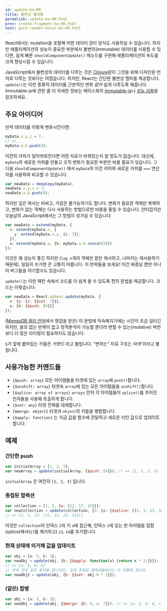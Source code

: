 ```yaml
---
id: update-ko-KR
title: 불변성 헬퍼들
permalink: update-ko-KR.html
prev: create-fragment-ko-KR.html
next: pure-render-mixin-ko-KR.html
---
```


React에서는 mutation을 포함해 어떤 데이터 관리 방식도 사용하실 수 있습니다. 하지만 애플리케이션의 성능이 중요한 부분에서 불변의(immutable) 데이터를 사용할 수 있다면, 쉽게 빠른 `shouldComponentUpdate()` 메소드를 구현해 애플리케이션의 속도를 크게 향상시킬 수 있습니다.

JavaScript에서 불변성의 데이터를 다루는 것은 [Clojure](http://clojure.org/)같이 그것을 위해 디자인된 언어로 다루는 것보다는 어렵습니다. 하지만, React는 간단한 불변성 헬퍼를 제공합니다. `update()`는 이런 종류의 데이터를 근본적인 변화 *없이*  쉽게 다루도록 해줍니다. Immutable-js에 관한 좀 더 자세한 정보는 페이스북의 [Immutable-js](https://facebook.github.io/immutable-js/docs/)나 [성능 심화](react/docs/advanced-performance-ko-KR.html)을 참조하세요.

## 주요 아이디어

만약 데이터를 이렇게 변화시킨다면:

```js
myData.x.y.z = 7;
// or...
myData.a.b.push(9);
```

이전의 카피가 덮어씌워진다면 어떤 자료가 바뀌었는지 알 방도가 없습니다. 대신에, `myData`의 새로운 카피를 만들고 오직 변화가 필요한 부분만 바꿀 필요가 있습니다. 그 다음 `shouldComponentUpdate()` 에서  `myData`의 이전 카피와 새로운 카피를 `===` 연산자를 사용하여 비교할 수 있습니다.

```js
var newData = deepCopy(myData);
newData.x.y.z = 7;
newData.a.b.push(9);
```

하지만 깊은 복사는 비싸고, 가끔은 불가능하기도 합니다. 변화가 필요한 객체만 복제하고, 변화가 없는 객체는 다시 사용하는 방법으로만 비용을 줄일 수 있습니다. 안타깝지만 오늘날의 JavaScript에서는 그 방법이 성가실 수 있습니다:

```js
var newData = extend(myData, {
  x: extend(myData.x, {
    y: extend(myData.x.y, {z: 7}),
  }),
  a: extend(myData.a, {b: myData.a.b.concat(9)})
});
```

이것은 꽤 성능이 좋긴 하지만 (`log n`개의 객체만 얕은 복사하고, 나머지는 재사용하기 때문에), 일일히 쓰기엔 큰 고통이 따릅니다. 이 반복들을 보세요! 이건 짜증날 뿐만 아니라 버그들을 야기할수도 있습니다.

`update()`는 이런 패턴 속에서 코드를 더 쉽게 쓸 수 있도록 편의 문법을 제공합니다. 코드는 이렇습니다:

```js
var newData = React.addons.update(myData, {
  x: {y: {z: {$set: 7}}},
  a: {b: {$push: [9]}}
});
```

([MongoDB 쿼리 언어](http://docs.mongodb.org/manual/core/crud-introduction/#query)에서 영감을 받은) 이 문법에 익숙해지기에는 시간이 조금 걸리긴 하지만, 쓸모 없는 반복이 없고 정적분석이 가능할 뿐더러 변할 수 있는(mutative) 버전보다 더 많은 타이핑이 필요하지도 않습니다.


`$`가 앞에 붙어있는 키들은 *커맨드* 라고 불립니다. "변하는" 자료 구조는 *타겟* 이라고 불립니다.

## 사용가능한 커맨드들

  * `{$push: array}` 모든 아이템들을 타겟에 있는 `array`에 `push()`합니다.
  * `{$unshift: array}` 타겟속 `array`에 있는 모든 아이템들을 `unshift()`합니다.
  * `{$splice: array of arrays}` `arrays` 안의 각 아이템들이 `splice()`를 주어진 인자들을 사용해 호출하게 합니다.
  * `{$set: any}` 타겟 전체를 대체합니다.
  * `{$merge: object}` 타겟과 `object`의 키들을 병합합니다.
  * `{$apply: function}` 는 지금 값을 함수에 전달하고 새로운 리턴 값으로 업데이트합니다.

## 예제

### 간단한 push

```js
var initialArray = [1, 2, 3];
var newArray = update(initialArray, {$push: [4]}); // => [1, 2, 3, 4]
```
`initialArray` 은 여전히 `[1, 2, 3]` 입니다.

### 중첩된 컬렉션

```js
var collection = [1, 2, {a: [12, 17, 15]}];
var newCollection = update(collection, {2: {a: {$splice: [[1, 1, 13, 14]]}}});
// => [1, 2, {a: [12, 13, 14, 15]}]
```
이것은 `collection`의 인덱스 `2`의 키 `a`에 접근해, 인덱스 `1`에 있는 한 아이템을 접합(splice)해서(`17`를 제거하고) `13`, `14`를 추가합니다.

### 현재 상태에 의거해 값을 업데이트

```js
var obj = {a: 5, b: 3};
var newObj = update(obj, {b: {$apply: function(x) {return x * 2;}}});
// => {a: 5, b: 6}
// 위의 것과 같은 동작을 합니다만, 깊게 중첩된 컬렉션들에서는 더 장황해 집니다.
var newObj2 = update(obj, {b: {$set: obj.b * 2}});
```

### (얕은) 합병

```js
var obj = {a: 5, b: 3};
var newObj = update(obj, {$merge: {b: 6, c: 7}}); // => {a: 5, b: 6, c: 7}
```
